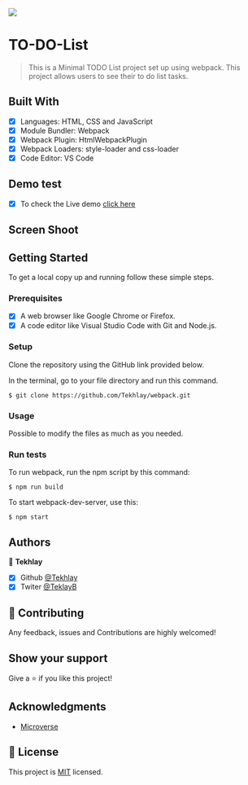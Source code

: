 ![](https://img.shields.io/badge/Microverse-blueviolet)

# TO-DO-List

> This is a Minimal TODO List project set up using webpack. This project allows users to see their to do list tasks.

## Built With

- [x] Languages: HTML, CSS and JavaScript
- [x] Module Bundler: Webpack
- [x] Webpack Plugin: HtmlWebpackPlugin
- [x] Webpack Loaders: style-loader and css-loader
- [x] Code Editor: VS Code

## Demo test

- [x] To check the Live demo [click here](https://tekhlay.github.io/TO-DO-List/dist/)

## Screen Shoot

## Getting Started

To get a local copy up and running follow these simple steps.

### Prerequisites

- [x] A web browser like Google Chrome or Firefox.
- [x] A code editor like Visual Studio Code with Git and Node.js.

### Setup

Clone the repository using the GitHub link provided below.

In the terminal, go to your file directory and run this command.

```
$ git clone https://github.com/Tekhlay/webpack.git
```

### Usage

Possible to modify the files as much as you needed.

### Run tests

To run webpack, run the npm script by this command:

```
$ npm run build
```

To start webpack-dev-server, use this:

```
$ npm start
```

## Authors

👤 **Tekhlay**

- [x] Github [@Tekhlay](https://github.com/Tekhlay)
- [x] Twiter [@TeklayB](https://twitter.com/TekhlayB12)

## 🤝 Contributing

Any feedback, issues and Contributions are highly welcomed!

## Show your support

Give a ⭐️ if you like this project!

## Acknowledgments

- [Microverse](https://www.microverse.org/)

## 📝 License

This project is [MIT](./MIT.md) licensed.
